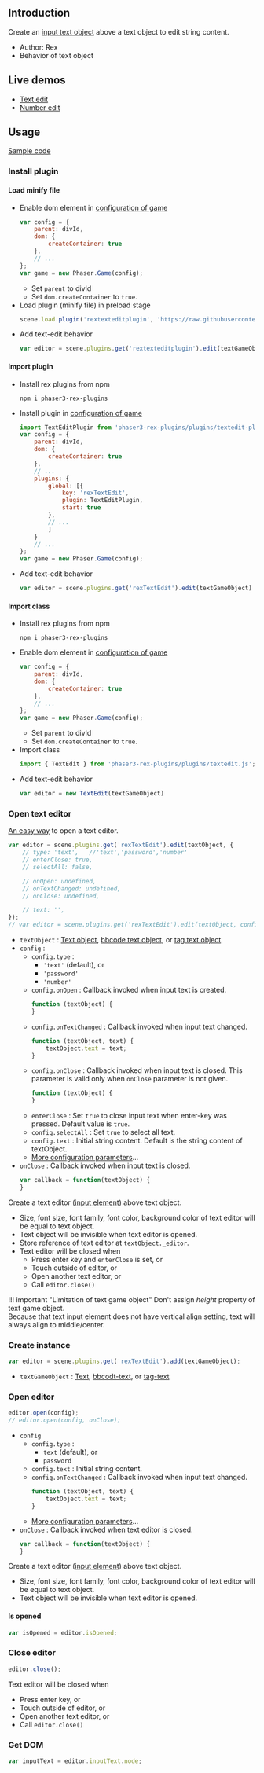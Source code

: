 ## Introduction

Create an [input text object](textedit.md) above a text object to edit string content.

- Author: Rex
- Behavior of text object

## Live demos

- [Text edit](https://codepen.io/rexrainbow/pen/GaxqLZ)
- [Number edit](https://codepen.io/rexrainbow/pen/OJLQyKz)

## Usage

[Sample code](https://github.com/rexrainbow/phaser3-rex-notes/tree/master/examples/textedit)

### Install plugin

#### Load minify file

- Enable dom element in [configuration of game](game.md#configuration)
    ```javascript
    var config = {
        parent: divId,
        dom: {
            createContainer: true
        },        
        // ...
    };
    var game = new Phaser.Game(config);
    ```
    - Set `parent` to divId
    - Set `dom.createContainer` to `true`.
- Load plugin (minify file) in preload stage
    ```javascript
    scene.load.plugin('rextexteditplugin', 'https://raw.githubusercontent.com/rexrainbow/phaser3-rex-notes/master/dist/rextexteditplugin.min.js', true);
    ```
- Add text-edit behavior
    ```javascript
    var editor = scene.plugins.get('rextexteditplugin').edit(textGameObject)
    ```

#### Import plugin

- Install rex plugins from npm
    ```
    npm i phaser3-rex-plugins
    ```
- Install plugin in [configuration of game](game.md#configuration)
    ```javascript
    import TextEditPlugin from 'phaser3-rex-plugins/plugins/textedit-plugin.js';
    var config = {
        parent: divId,
        dom: {
            createContainer: true
        },        
        // ...
        plugins: {
            global: [{
                key: 'rexTextEdit',
                plugin: TextEditPlugin,
                start: true
            },
            // ...
            ]
        }
        // ...
    };
    var game = new Phaser.Game(config);
    ```
- Add text-edit behavior
    ```javascript
    var editor = scene.plugins.get('rexTextEdit').edit(textGameObject)
    ```

#### Import class

- Install rex plugins from npm
    ```
    npm i phaser3-rex-plugins
    ```
- Enable dom element in [configuration of game](game.md#configuration)
    ```javascript
    var config = {
        parent: divId,
        dom: {
            createContainer: true
        },        
        // ...
    };
    var game = new Phaser.Game(config);
    ```
    - Set `parent` to divId
    - Set `dom.createContainer` to `true`.
- Import class
    ```javascript
    import { TextEdit } from 'phaser3-rex-plugins/plugins/textedit.js';
    ```
- Add text-edit behavior
    ```javascript
    var editor = new TextEdit(textGameObject)
    ```
 
### Open text editor

[An easy way](https://github.com/rexrainbow/phaser3-rex-notes/blob/master/plugins/behaviors/textedit/Edit.js) to open a text editor.

```javascript
var editor = scene.plugins.get('rexTextEdit').edit(textObject, {
    // type: 'text',   //'text','password','number'
    // enterClose: true,
    // selectAll: false,

    // onOpen: undefined,
    // onTextChanged: undefined,
    // onClose: undefined,

    // text: '',
});
// var editor = scene.plugins.get('rexTextEdit').edit(textObject, config, onClose);
```

- `textObject` : [Text object](text.md), [bbcode text object](bbcodetext.md), or [tag text object](tagtext.md).
- `config` : 
    - `config.type` : 
        - `'text'` (default), or 
        - `'password'`
        - `'number'`
    - `config.onOpen` : Callback invoked when input text is created.
        ```javascript
        function (textObject) {
        }
        ```
    - `config.onTextChanged` : Callback invoked when input text changed.
        ```javascript
        function (textObject, text) {
            textObject.text = text;
        }
        ```
    - `config.onClose` : Callback invoked when input text is closed. This parameter is valid only when `onClose` parameter is not given.
        ```javascript
        function (textObject) {
        }
        ```
    - `enterClose` : Set `true` to close input text when enter-key was pressed. Default value is `true`.
    - `config.selectAll` : Set `true` to select all text.
    - `config.text` : Initial string content. Default is the string content of textObject.
    - [More configuration parameters](inputtext.md#add-input-text-object)...
- `onClose` : Callback invoked when input text is closed.
    ```javascript
    var callback = function(textObject) {
    }
    ```

Create a text editor ([input element](textedit.md)) above text object.

- Size, font size, font family, font color, background color of text editor will be equal to text object.
- Text object will be invisible when text editor is opened.
- Store reference of text editor at `textObject._editor`.
- Text editor will be closed when 
    - Press enter key and `enterClose` is set, or
    - Touch outside of editor, or
    - Open another text editor, or
    - Call `editor.close()`

!!! important "Limitation of text game object"
    Don't assign *height* property of text game object.  
    Because that text input element does not have vertical align setting, text will always align to middle/center.

### Create instance

```javascript
var editor = scene.plugins.get('rexTextEdit').add(textGameObject);
```

- `textGameObject` : [Text](text.md), [bbcodt-text](bbcodetext.md), or [tag-text](tagtext.md)

### Open editor

```javascript
editor.open(config);
// editor.open(config, onClose);
```

- `config`
    - `config.type` : 
        - `text` (default), or 
        - `password`
    - `config.text` : Initial string content.
    - `config.onTextChanged` : Callback invoked when input text changed.
        ```javascript
        function (textObject, text) {
            textObject.text = text;
        }
        ```
    - [More configuration parameters](textedit.md#add-text-object)...
- `onClose` : Callback invoked when text editor is closed.
    ```javascript
    var callback = function(textObject) {
    }
    ```

Create a text editor ([input element](textedit.md)) above text object.

- Size, font size, font family, font color, background color of text editor will be equal to text object.
- Text object will be invisible when text editor is opened.

#### Is opened

```javascript
var isOpened = editor.isOpened;
```

### Close editor

```javascript
editor.close();
```

Text editor will be closed when 

- Press enter key, or
- Touch outside of editor, or
- Open another text editor, or
- Call `editor.close()`

### Get DOM

```javascript
var inputText = editor.inputText.node;
```